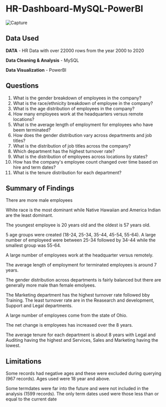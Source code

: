 # HR-Dashboard-MySQL-PowerBI

![Capture](https://github.com/MKT17/HR-Dashboard-MySQL-PowerBI/assets/152396111/056748f5-c151-4d5a-aae1-be99426648bb)

## Data Used

**DATA** - HR Data with over 22000 rows from the year 2000 to 2020

**Data Cleaning & Analysis** - MySQL

**Data Visualization** - PowerBI

## Questions

1. What is the gender breakdown of employees in the company?
2. What is the race/ethnicity breakdown of employee in the company?
3. What is the age distribution of employees in the company?
4. How many employees work at the headquarters versus remote locations?
5. What is the average length of employment for employees who have beem terminated?
6. How does the gender distribution vary across departments and job titles?
7. What is the distribution of job titles across the company?
8. Which department has the highest turnover rate?
9. What is the distribution of employees across locations by states?
10. How has the company's employee count changed over time based on hire and term dates?
11. What is the tenure distribution for each department?

## Summary of Findings
  There are more male employees
  
  White race is the most dominant while Native Hawaiian and America Indian are the least dominant.
  
  The youngest employee is 20 years old and the oldest is 57 years old.
  
  5 age groups were created (18-24, 25-34, 35-44, 45-54, 55-64). A large number of employeed were between 25-34 followed by 34-44 while the smallest group was 55-64.
  
  A large number of employees work at the headquarter versus remotely.
  
  The average length of employment for terminated employees is around 7 years.
  
  The gender distribution across departments is fairly balanced but there are generally more male than female emolyees.
  
  The Marketing department has the highest turnover rate followed bby Training. The least turnover rate are in the Reasearch and development, Support and Legal departments.
  
  A large number of employees come from the state of Ohio.
  
  The net change is employees has increased over the 8 years.
  
  The average tenure for each department is about 8 years with Legal and Auditing having the highest and Services, Sales and Marketing having the lowest.

## Limitations
   Some records had negative ages and these were excluded during querying (967 records). Ages used were 18 year and above.

   Some termdates were far into the future and were not included in the analysis (1599 records). The only term dates used were those less than or equal to the current date

